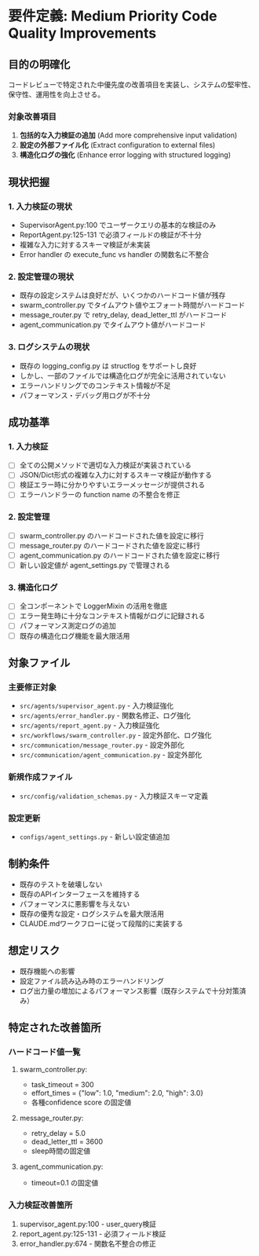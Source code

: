 # 要件定義: Medium Priority Code Quality Improvements

## 目的の明確化

コードレビューで特定された中優先度の改善項目を実装し、システムの堅牢性、保守性、運用性を向上させる。

### 対象改善項目

1. **包括的な入力検証の追加** (Add more comprehensive input validation)
2. **設定の外部ファイル化** (Extract configuration to external files)  
3. **構造化ログの強化** (Enhance error logging with structured logging)

## 現状把握

### 1. 入力検証の現状
- SupervisorAgent.py:100 でユーザークエリの基本的な検証のみ
- ReportAgent.py:125-131 で必須フィールドの検証が不十分
- 複雑な入力に対するスキーマ検証が未実装
- Error handler の execute_func vs handler の関数名に不整合

### 2. 設定管理の現状
- 既存の設定システムは良好だが、いくつかのハードコード値が残存
- swarm_controller.py でタイムアウト値やエフォート時間がハードコード
- message_router.py で retry_delay, dead_letter_ttl がハードコード
- agent_communication.py でタイムアウト値がハードコード

### 3. ログシステムの現状
- 既存の logging_config.py は structlog をサポートし良好
- しかし、一部のファイルでは構造化ログが完全に活用されていない
- エラーハンドリングでのコンテキスト情報が不足
- パフォーマンス・デバッグ用ログが不十分

## 成功基準

### 1. 入力検証
- [ ] 全ての公開メソッドで適切な入力検証が実装されている
- [ ] JSON/Dict形式の複雑な入力に対するスキーマ検証が動作する
- [ ] 検証エラー時に分かりやすいエラーメッセージが提供される
- [ ] エラーハンドラーの function name の不整合を修正

### 2. 設定管理
- [ ] swarm_controller.py のハードコードされた値を設定に移行
- [ ] message_router.py のハードコードされた値を設定に移行
- [ ] agent_communication.py のハードコードされた値を設定に移行
- [ ] 新しい設定値が agent_settings.py で管理される

### 3. 構造化ログ
- [ ] 全コンポーネントで LoggerMixin の活用を徹底
- [ ] エラー発生時に十分なコンテキスト情報がログに記録される
- [ ] パフォーマンス測定ログの追加
- [ ] 既存の構造化ログ機能を最大限活用

## 対象ファイル

### 主要修正対象
- `src/agents/supervisor_agent.py` - 入力検証強化
- `src/agents/error_handler.py` - 関数名修正、ログ強化
- `src/agents/report_agent.py` - 入力検証強化
- `src/workflows/swarm_controller.py` - 設定外部化、ログ強化
- `src/communication/message_router.py` - 設定外部化
- `src/communication/agent_communication.py` - 設定外部化

### 新規作成ファイル
- `src/config/validation_schemas.py` - 入力検証スキーマ定義

### 設定更新
- `configs/agent_settings.py` - 新しい設定値追加

## 制約条件

- 既存のテストを破壊しない
- 既存のAPIインターフェースを維持する
- パフォーマンスに悪影響を与えない
- 既存の優秀な設定・ログシステムを最大限活用
- CLAUDE.mdワークフローに従って段階的に実装する

## 想定リスク

- 既存機能への影響
- 設定ファイル読み込み時のエラーハンドリング
- ログ出力量の増加によるパフォーマンス影響（既存システムで十分対策済み）

## 特定された改善箇所

### ハードコード値一覧
1. swarm_controller.py:
   - task_timeout = 300
   - effort_times = {"low": 1.0, "medium": 2.0, "high": 3.0}
   - 各種confidence score の固定値

2. message_router.py:
   - retry_delay = 5.0
   - dead_letter_ttl = 3600
   - sleep時間の固定値

3. agent_communication.py:
   - timeout=0.1 の固定値

### 入力検証改善箇所
1. supervisor_agent.py:100 - user_query検証
2. report_agent.py:125-131 - 必須フィールド検証
3. error_handler.py:674 - 関数名不整合の修正